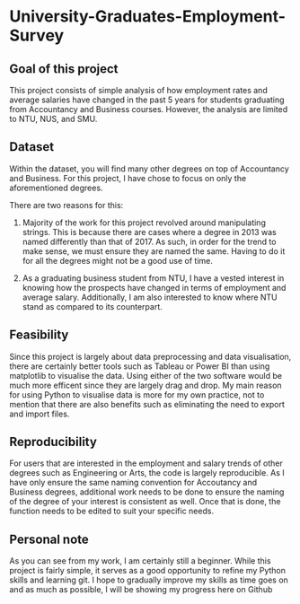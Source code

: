 # University-Graduates-Employment-Survey

## Goal of this project 
This project consists of simple analysis of how employment rates and average salaries have changed in the past 5 years for students graduating from Accountancy and Business courses. However, the analysis are limited to NTU, NUS, and SMU.

## Dataset
Within the dataset, you will find many other degrees on top of Accountancy and Business. For this project, I have chose to focus on only the aforementioned degrees. 

There are two reasons for this:
1) Majority of the work for this project revolved around manipulating strings. This is because there are cases where a degree in 2013 was named differently than that of 2017. As such, in order for the trend to make sense, we must ensure they are named the same. Having to do it for all the degrees might not be a good use of time.

2) As a graduating business student from NTU, I have a vested interest in knowing how the prospects have changed in terms of employment and average salary. Additionally, I am also interested to know where NTU stand as compared to its counterpart.

## Feasibility
Since this project is largely about data preprocessing and data visualisation, there are certainly better tools such as Tableau or Power BI than using matplotlib to visualise the data. Using either of the two software would be much more efficent since they are largely drag and drop. My main reason for using Python to visualise data is more for my own practice, not to mention that there are also benefits such as eliminating the need to export and import files.

## Reproducibility
For users that are interested in the employment and salary trends of other degrees such as Engineering or Arts, the code is largely reproducible. As I have only ensure the same naming convention for Accoutancy and Business degrees, additional work needs to be done to ensure the naming of the degree of your interest is consistent as well. Once that is done, the function needs to be edited to suit your specific needs. 

## Personal note
As you can see from my work, I am certainly still a beginner. While this project is fairly simple, it serves as a good opportunity to refine my Python skills and learning git. I hope to gradually improve my skills as time goes on and as much as possible, I will be showing my progress here on Github
